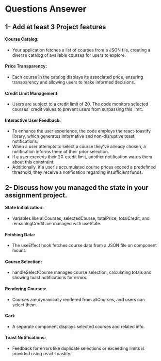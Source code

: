 
# Questions Ansewer

## 1- Add at least 3 Project features

 #### Course Catalog:
 - Your application fetches a list of courses from a JSON file, creating a diverse catalog of available courses for users to explore.

  #### Price Transparency:
 - Each course in the catalog displays its associated price, ensuring transparency and allowing users to make informed decisions.

  #### Credit Limit Management:
 - Users are subject to a credit limit of 20. The code monitors selected courses' credit values to prevent users from surpassing this limit.

  #### Interactive User Feedback:
 - To enhance the user experience, the code employs the react-toastify library, which generates informative and non-disruptive toast notifications.
 - When a user attempts to select a course they've already chosen, a notification informs them of their prior selection.
 - If a user exceeds their 20-credit limit, another notification warns them about this constraint.
 - Additionally, if a user's accumulated course prices exceed a predefined threshold, they receive a notification regarding insufficient funds.


 ## 2- Discuss how you managed the state in your assignment project.

 #### State Initialization: 
 - Variables like allCourses, selectedCourse, totalPrice, totalCredit, and remainingCredit are managed with useState.

 #### Fetching Data: 
 - The useEffect hook fetches course data    from a JSON file on component mount.
 #### Course Selection: 
 - handleSelectCourse manages course selection, calculating totals and showing toast notifications for errors.
 #### Rendering Courses: 
 - Courses are dynamically rendered from allCourses, and users can select them.
 #### Cart:
 - A separate component displays selected courses and related info.
 #### Toast Notifications:
 - Feedback for errors like duplicate selections or exceeding limits is provided using react-toastify.


